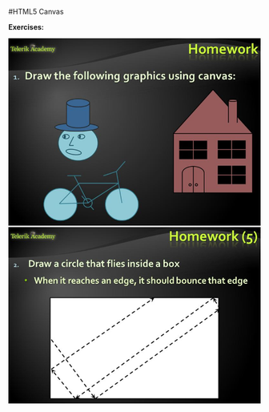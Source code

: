 #HTML5 Canvas

**Exercises:**

![](https://raw.githubusercontent.com/BorislavIvanov/Telerik_Academy/master/Resources/Exercise%20images/HTML5%20Canvas%20-%20Exercises%20-%20Part%201.JPG)
![](https://raw.githubusercontent.com/BorislavIvanov/Telerik_Academy/master/Resources/Exercise%20images/HTML5%20Canvas%20-%20Exercises%20-%20Part%202.JPG)
